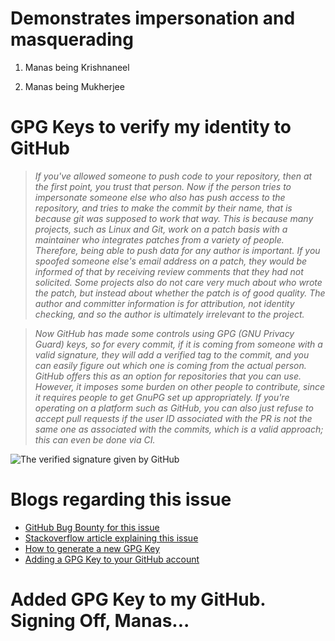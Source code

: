 # Demonstrates impersonation and masquerading  

1. Manas being Krishnaneel

2. Manas being Mukherjee

# GPG Keys to verify my identity to GitHub

> *If you've allowed someone to push code to your repository, then at the first point, you trust that person. Now if the person tries to impersonate someone else who also has push access to the repository, and tries to make the commit by their name, that is because git was supposed to work that way. This is because many projects, such as Linux and Git, work on a patch basis with a maintainer who integrates patches from a variety of people. Therefore, being able to push data for any author is important. If you spoofed someone else's email address on a patch, they would be informed of that by receiving review comments that they had not solicited. Some projects also do not care very much about who wrote the patch, but instead about whether the patch is of good quality. The author and committer information is for attribution, not identity checking, and so the author is ultimately irrelevant to the project.*

> *Now GitHub has made some controls using GPG (GNU Privacy Guard) keys, so for every commit, if it is coming from someone with a valid signature, they will add a verified tag to the commit, and you can easily figure out which one is coming from the actual person. GitHub offers this as an option for repositories that you can use. However, it imposes some burden on other people to contribute, since it requires people to get GnuPG set up appropriately. If you're operating on a platform such as GitHub, you can also just refuse to accept pull requests if the user ID associated with the PR is not the same one as associated with the commits, which is a valid approach; this can even be done via CI.*

![The verified signature given by GitHub](https://docs.github.com/assets/cb-97945/mw-1440/images/help/settings/gpg-verified-with-expired-key.webp)

# Blogs regarding this issue

- [GitHub Bug Bounty for this issue](https://bounty.github.com/ineligible.html#impersonating_a_user_through_git_email_address)
- [Stackoverflow article explaining this issue](https://stackoverflow.com/questions/62333381/git-setting-anyones-email-address-in-gitconfig)
- [How to generate a new GPG Key](https://docs.github.com/en/authentication/managing-commit-signature-verification/generating-a-new-gpg-key)
- [Adding a GPG Key to your GitHub account](https://docs.github.com/en/authentication/managing-commit-signature-verification/adding-a-gpg-key-to-your-github-account)

# Added GPG Key to my GitHub. Signing Off, Manas...